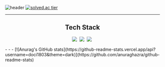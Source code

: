 ![header](https://capsule-render.vercel.app/api?type=waving&color=640AFF&height=230&text=Changgwan%20Baek)
[![solved.ac tier](http://mazassumnida.wtf/api/v2/generate_badge?boj=doci1803)](https://solved.ac/doci1803)
- - -
<h2 align="center">Tech Stack</h2>
<p align="center">
  <img src="https://img.shields.io/badge/Python-informational?style=flat&logo=Python&logoColor=white"/></a>&nbsp 
  <img src="https://img.shields.io/badge/Java-F76C00?style=flat&logo=JAVA&logoColor=white"/></a>&nbsp 
  <img src="https://img.shields.io/badge/MySQL-4479A1?style=flat-square&logo=MySql&logoColor=white"/></a>&nbsp 
</p>
- - -
[![Anurag's GitHub stats](https://github-readme-stats.vercel.app/api?username=doci1803&theme=dark)](https://github.com/anuraghazra/github-readme-stats)
